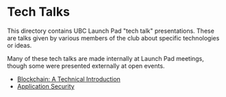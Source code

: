 # Tech Talks

This directory contains UBC Launch Pad "tech talk" presentations. These are
talks given by various members of the club about specific technologies or ideas.

Many of these tech talks are made internally at Launch Pad meetings, though
some were presented externally at open events.

* [Blockchain: A Technical Introduction](https://slides.ubclaunchpad.com/tech-talks/blockchain-intro.pdf)
* [Application Security](https://slides.ubclaunchpad.com/tech-talks/application-security.pdf)
